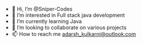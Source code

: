 - 👋 Hi, I’m @Sniper-Codes
- 👀 I’m interested in Full stack java development
- 🌱 I’m currently learning Java
- 💞️ I’m looking to collaborate on various projects
- 📫 How to reach me adarsh_kulkarni@outlook.com

<!---
Sniper-Codes/Sniper-Codes is a ✨ special ✨ repository because its `README.md` (this file) appears on your GitHub profile.
You can click the Preview link to take a look at your changes.
--->
